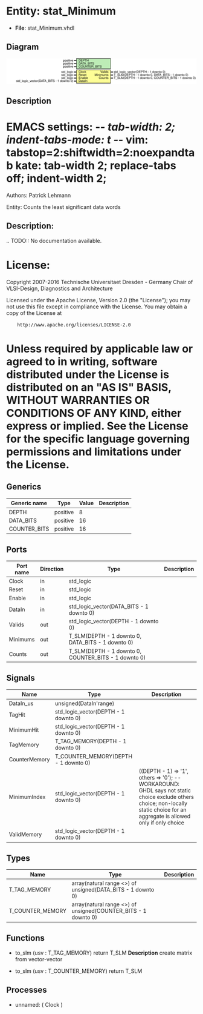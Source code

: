 # Entity: stat_Minimum

- **File**: stat_Minimum.vhdl
## Diagram

![Diagram](stat_Minimum.svg "Diagram")
## Description

 EMACS settings: -*-  tab-width: 2; indent-tabs-mode: t -*-
 vim: tabstop=2:shiftwidth=2:noexpandtab
 kate: tab-width 2; replace-tabs off; indent-width 2;
 =============================================================================
 Authors:					Patrick Lehmann

 Entity:					Counts the least significant data words

 Description:
 -------------------------------------
 .. TODO:: No documentation available.

 License:
 =============================================================================
 Copyright 2007-2016 Technische Universitaet Dresden - Germany
										 Chair of VLSI-Design, Diagnostics and Architecture

 Licensed under the Apache License, Version 2.0 (the "License");
 you may not use this file except in compliance with the License.
 You may obtain a copy of the License at

		http://www.apache.org/licenses/LICENSE-2.0

 Unless required by applicable law or agreed to in writing, software
 distributed under the License is distributed on an "AS IS" BASIS,
 WITHOUT WARRANTIES OR CONDITIONS OF ANY KIND, either express or implied.
 See the License for the specific language governing permissions and
 limitations under the License.
 =============================================================================
## Generics

| Generic name | Type     | Value | Description |
| ------------ | -------- | ----- | ----------- |
| DEPTH        | positive | 8     |             |
| DATA_BITS    | positive | 16    |             |
| COUNTER_BITS | positive | 16    |             |
## Ports

| Port name | Direction | Type                                                 | Description |
| --------- | --------- | ---------------------------------------------------- | ----------- |
| Clock     | in        | std_logic                                            |             |
| Reset     | in        | std_logic                                            |             |
| Enable    | in        | std_logic                                            |             |
| DataIn    | in        | std_logic_vector(DATA_BITS - 1 downto 0)             |             |
| Valids    | out       | std_logic_vector(DEPTH - 1 downto 0)                 |             |
| Minimums  | out       | T_SLM(DEPTH - 1 downto 0, DATA_BITS - 1 downto 0)    |             |
| Counts    | out       | T_SLM(DEPTH - 1 downto 0, COUNTER_BITS - 1 downto 0) |             |
## Signals

| Name          | Type                                 | Description                                                                                                                                                                        |
| ------------- | ------------------------------------ | ---------------------------------------------------------------------------------------------------------------------------------------------------------------------------------- |
| DataIn_us     | unsigned(DataIn'range)               |                                                                                                                                                                                    |
| TagHit        | std_logic_vector(DEPTH - 1 downto 0) |                                                                                                                                                                                    |
| MinimumHit    | std_logic_vector(DEPTH - 1 downto 0) |                                                                                                                                                                                    |
| TagMemory     | T_TAG_MEMORY(DEPTH - 1 downto 0)     |                                                                                                                                                                                    |
| CounterMemory | T_COUNTER_MEMORY(DEPTH - 1 downto 0) |                                                                                                                                                                                    |
| MinimumIndex  | std_logic_vector(DEPTH - 1 downto 0) | ((DEPTH - 1) => '1', others => '0'); -- WORKAROUND: GHDL says  not static choice exclude others choice;  non-locally static choice for an aggregate is allowed only if only choice |
| ValidMemory   | std_logic_vector(DEPTH - 1 downto 0) |                                                                                                                                                                                    |
## Types

| Name             | Type                                                            | Description |
| ---------------- | --------------------------------------------------------------- | ----------- |
| T_TAG_MEMORY     | array(natural range <>) of unsigned(DATA_BITS - 1 downto 0)     |             |
| T_COUNTER_MEMORY | array(natural range <>) of unsigned(COUNTER_BITS - 1 downto 0)  |             |
## Functions
- to_slm <font id="function_arguments">(usv : T_TAG_MEMORY) </font> <font id="function_return">return T_SLM </font>
**Description**
 create matrix from vector-vector

- to_slm <font id="function_arguments">(usv : T_COUNTER_MEMORY) </font> <font id="function_return">return T_SLM </font>
## Processes
- unnamed: ( Clock )
